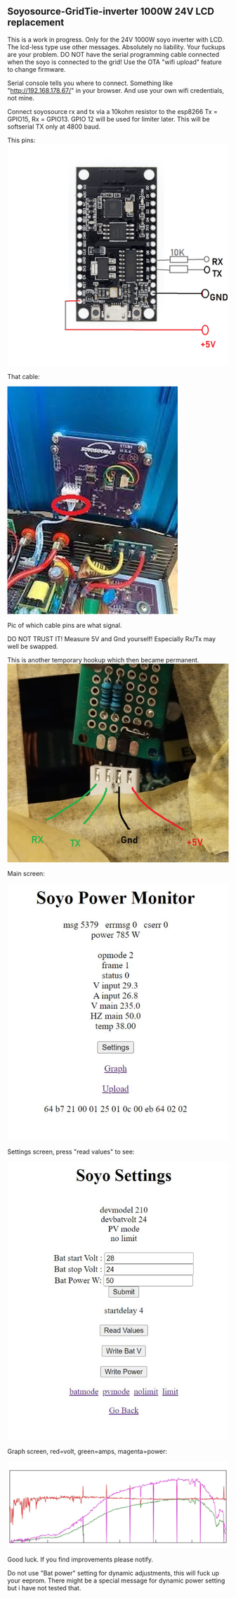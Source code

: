 Soyosource-GridTie-inverter 1000W 24V LCD replacement
-----------------------------------------------------

This is a work in progress. Only for the 24V 1000W soyo inverter with LCD. The lcd-less type use other messages. Absolutely no liability. Your fuckups are your problem. DO NOT have the serial programming cable connected when the soyo is connected to the grid! Use the OTA "wifi upload" feature to change firmware.

Serial console tells you where to connect. Something like "http://192.168.178.67/" in your browser. And use your own wifi credentials, not mine.

Connect soyosource rx and tx via a 10kohm resistor to the esp8266 Tx = GPIO15, Rx = GPIO13.
GPIO 12 will be used for limiter later. This will be softserial TX only at 4800 baud.

This pins:
![wiring.png](wiring.png "This way")

That cable:

![images.jpg](images.jpg "This cable")

Pic of which cable pins are what signal. 

DO NOT TRUST IT! Measure 5V and Gnd yourself! Especially Rx/Tx may well be swapped.

This is another temporary hookup which then became permanent.
![IMG_20230222_160450.png](IMG_20230222_160450.png "Hi")

Main screen:

![Clipboard02.jpg](Clipboard02.jpg "Hi")

Settings screen, press "read values" to see:

![Clipboard03.jpg](Clipboard03.jpg "Hi")

Graph screen, red=volt, green=amps, magenta=power:

![Clipboard01.jpg](Clipboard01.jpg "Hie")

Good luck. If you find improvements please notify.

Do not use "Bat power" setting for dynamic adjustments, this will fuck up your eeprom. There might be a special message for dynamic power setting but i have not tested that. 
